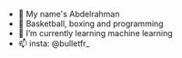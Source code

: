 - 👋  My name's Abdelrahman
- 👀  Basketball, boxing and programming
- 🌱 I’m currently learning machine learning
- 📫 insta: @bulletfr_
